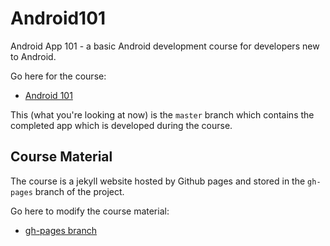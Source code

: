 # Android101

Android App 101 - a basic Android development course for developers new to Android.

Go here for the course:

* [Android 101](https://smithsoft.github.io/Android101/)

This (what you're looking at now) is the `master` branch which contains the completed app which is developed during the course.

## Course Material

The course is a jekyll website hosted by Github pages and stored in the `gh-pages` branch of the project.

Go here to modify the course material:

* [gh-pages branch](https://github.com/Smithsoft/Android101/tree/gh-pages)